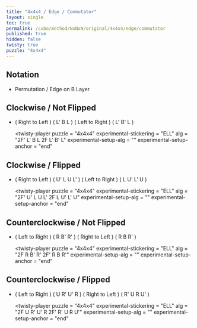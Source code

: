 ```yaml
---
title: "4x4x4 / Edge / Commutator"
layout: single
toc: true
permalink: /cube/method/NxNxN/original/4x4x4/edge/commutator
published: true
hidden: false
twisty: true
puzzle: "4x4x4"
---
```

<span id="cube" puzzle="{{page.puzzle}}"></span>

<head>
  <base target="_blank">
</head>



## Notation

- Permutation / Edge on B Layer



## Clockwise / Not Flipped

- ( Right to Left ) ( L' B L ) ( Left to Right ) ( L' B' L )

  <twisty-player
    puzzle                    = "4x4x4"
    experimental-stickering   = "ELL"
    alg                       = "2F' L' B L 2F L' B' L"
    experimental-setup-alg    = ""
    experimental-setup-anchor = "end"
  ></twisty-player>



## Clockwise / Flipped

- ( Right to Left ) ( U' L U L' ) ( Left to Right ) ( L U' L' U )

  <twisty-player
    puzzle                    = "4x4x4"
    experimental-stickering   = "ELL"
    alg                       = "2F' U' L U L' 2F L U' L' U"
    experimental-setup-alg    = ""
    experimental-setup-anchor = "end"
  ></twisty-player>



## Counterclockwise / Not Flipped

- ( Left to Right ) ( R B' R' ) ( Right to Left ) ( R B R' )

  <twisty-player
    puzzle                    = "4x4x4"
    experimental-stickering   = "ELL"
    alg                       = "2F R B' R' 2F' R B R'"
    experimental-setup-alg    = ""
    experimental-setup-anchor = "end"
  ></twisty-player>



## Counterclockwise / Flipped

- ( Left to Right ) ( U R' U' R ) ( Right to Left ) ( R' U R U' )

  <twisty-player
    puzzle                    = "4x4x4"
    experimental-stickering   = "ELL"
    alg                       = "2F U R' U' R 2F' R' U R U'"
    experimental-setup-alg    = ""
    experimental-setup-anchor = "end"
  ></twisty-player>

